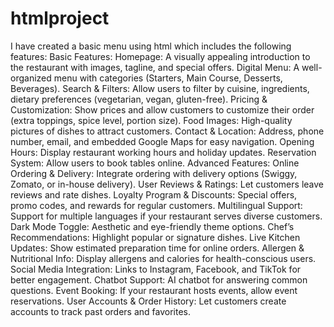 # htmlproject
I have created a basic menu using html which includes the following features:
Basic Features:
Homepage: A visually appealing introduction to the restaurant with images, tagline, and special offers.
Digital Menu: A well-organized menu with categories (Starters, Main Course, Desserts, Beverages).
Search & Filters: Allow users to filter by cuisine, ingredients, dietary preferences (vegetarian, vegan, gluten-free).
Pricing & Customization: Show prices and allow customers to customize their order (extra toppings, spice level, portion size).
Food Images: High-quality pictures of dishes to attract customers.
Contact & Location: Address, phone number, email, and embedded Google Maps for easy navigation.
Opening Hours: Display restaurant working hours and holiday updates.
Reservation System: Allow users to book tables online.
Advanced Features:
Online Ordering & Delivery: Integrate ordering with delivery options (Swiggy, Zomato, or in-house delivery).
User Reviews & Ratings: Let customers leave reviews and rate dishes.
Loyalty Program & Discounts: Special offers, promo codes, and rewards for regular customers.
Multilingual Support: Support for multiple languages if your restaurant serves diverse customers.
Dark Mode Toggle: Aesthetic and eye-friendly theme options.
Chef’s Recommendations: Highlight popular or signature dishes.
Live Kitchen Updates: Show estimated preparation time for online orders.
Allergen & Nutritional Info: Display allergens and calories for health-conscious users.
Social Media Integration: Links to Instagram, Facebook, and TikTok for better engagement.
Chatbot Support: AI chatbot for answering common questions.
Event Booking: If your restaurant hosts events, allow event reservations.
User Accounts & Order History: Let customers create accounts to track past orders and favorites.